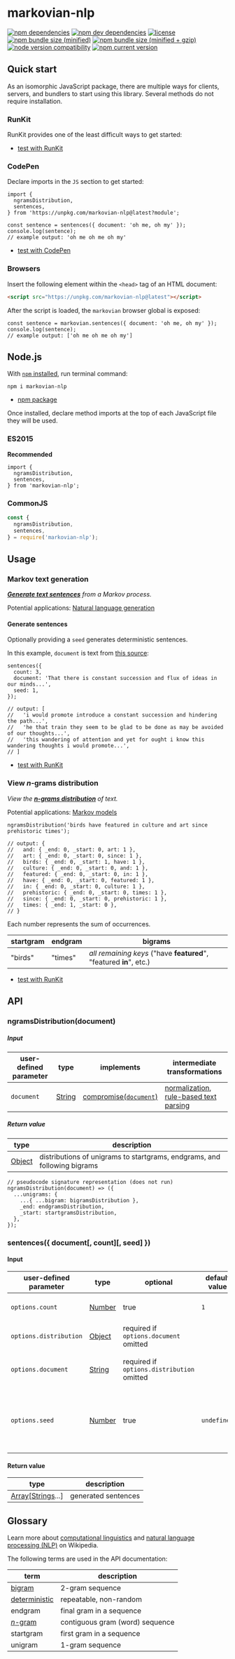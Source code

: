 # markovian-nlp
[![npm dependencies][shields dependencies]][markovian-nlp package]
[![npm dev dependencies][shields dev dependencies]][markovian-nlp package]
[![license][shields license]][markovian-nlp license]
[![npm bundle size (minified)][shields min]][bundlephobia markovian-nlp]
[![npm bundle size (minified + gzip)][shields minzip]][bundlephobia markovian-nlp]
[![node version compatibility][shields node]][markovian-nlp package]
[![npm current version][shields npm]][npm markovian-nlp]

## Quick start
As an isomorphic JavaScript package, there are multiple ways for clients, servers, and bundlers to start using this library. Several methods do not require installation.

### RunKit
RunKit provides one of the least difficult ways to get started:
* [test with RunKit][runkit markovian-nlp]

### CodePen
Declare imports in the `JS` section to get started:
```es6
import {
  ngramsDistribution,
  sentences,
} from 'https://unpkg.com/markovian-nlp@latest?module';
```

```es6
const sentence = sentences({ document: 'oh me, oh my' });
console.log(sentence);
// example output: 'oh me oh me oh my'
```
* [test with CodePen][codepen new]

### Browsers
Insert the following element within the `<head>` tag of an HTML document:
```html
<script src="https://unpkg.com/markovian-nlp@latest"></script>
```

After the script is loaded, the `markovian` browser global is exposed:
```es6
const sentence = markovian.sentences({ document: 'oh me, oh my' });
console.log(sentence);
// example output: ['oh me oh me oh my']
```

## Node.js
With [`npm` installed][npm install], run terminal command:
```shell
npm i markovian-nlp
```
* [npm package][npm markovian-nlp]

Once installed, declare method imports at the top of each JavaScript file they will be used.

### ES2015
__Recommended__
```es6
import {
  ngramsDistribution,
  sentences,
} from 'markovian-nlp';
```

### CommonJS
```javascript
const {
  ngramsDistribution,
  sentences,
} = require('markovian-nlp');
```

## Usage
### Markov text generation
_[**Generate text sentences**][wikipedia markov text generators] from a Markov process._

Potential applications: [Natural language generation][wikipedia natural language generation]

#### Generate sentences
Optionally providing a `seed` generates deterministic sentences.

In this example, `document` is text from [this source][wikisource locke wandering]:

```es6
sentences({
  count: 3,
  document: 'That there is constant succession and flux of ideas in our minds...',
  seed: 1,
});

// output: [
//   'i would promote introduce a constant succession and hindering the path...',
//   'he that train they seem to be glad to be done as may be avoided of our thoughts...',
//   'this wandering of attention and yet for ought i know this wandering thoughts i would promote...',
// ]
```
* [test with RunKit][runkit markovian-nlp]

### View _n_-grams distribution
_View the [__n-grams distribution__][wikipedia n-gram] of text._

Potential applications: [Markov models][wikipedia markov model]

```es6
ngramsDistribution('birds have featured in culture and art since prehistoric times');

// output: {
//   and: { _end: 0, _start: 0, art: 1 },
//   art: { _end: 0, _start: 0, since: 1 },
//   birds: { _end: 0, _start: 1, have: 1 },
//   culture: { _end: 0, _start: 0, and: 1 },
//   featured: { _end: 0, _start: 0, in: 1 },
//   have: { _end: 0, _start: 0, featured: 1 },
//   in: { _end: 0, _start: 0, culture: 1 },
//   prehistoric: { _end: 0, _start: 0, times: 1 },
//   since: { _end: 0, _start: 0, prehistoric: 1 },
//   times: { _end: 1, _start: 0 },
// }
```

Each number represents the sum of occurrences.

startgram | endgram | bigrams
--------- | ------- | -------
"birds" | "times" | _all remaining keys_ ("have **featured**", "featured **in**", etc.)

* [test with RunKit][runkit markovian-nlp]

## API
### ngramsDistribution(document)
##### Input
user-defined parameter | type | implements | intermediate transformations
---------------------- | ---- | ---------- | ----------------------------
`document` | [String][mdn string] | [compromise(`document`)][npm compromise] | [normalization][compromise normalization], [rule-based text parsing][wikipedia rule-based system]

##### Return value
type | description
---- | -----------
[Object][mdn object] | distributions of unigrams to startgrams, endgrams, and following bigrams

```es6
// pseudocode signature representation (does not run)
ngramsDistribution(document) => ({
  ...unigrams: {
    ...{ ...bigram: bigramsDistribution },
    _end: endgramsDistribution,
    _start: startgramsDistribution,
  },
});
```

### sentences({ document[, count][, seed] })
#### Input
user-defined parameter | type | optional | default value | implements | description
---------------------- | ---- | -------- | ------------- | ---------- | -----------
`options.count` | [Number][mdn number] | true |`1` | | Number of sentences to output.
`options.distribution` | [Object][mdn object] | required if `options.document` omitted | | | _n_-grams distribution used in place of text.
`options.document` | [String][mdn string] | required if `options.distribution` omitted | | [compromise(`document`)][npm compromise] | Text used in place of _n_-grams distribution.
`options.seed` | [Number][mdn number] | true | `undefined` | [Chance(`seed`)][chance seed] | Leave `undefined` (default) for nondeterministic results, or specify `seed` for deterministic results.

#### Return value
type | description
---- | -----------
[Array][mdn array][[Strings][mdn string]...] | generated sentences

## Glossary
Learn more about [computational linguistics][wikipedia computational linguistics] and [natural language processing (NLP)][wikipedia natural language processing] on Wikipedia.

The following terms are used in the API documentation:

term | description
---- | ---
[bigram][wikipedia bigram] | 2-gram sequence
[deterministic][wikipedia deterministic system] | repeatable, non-random
endgram | final gram in a sequence
[_n_-gram][wikipedia n-gram] | contiguous gram (word) sequence
startgram | first gram in a sequence
unigram | 1-gram sequence

[bundlephobia markovian-nlp]: https://bundlephobia.com/result?p=markovian-nlp
    (bundlephobia: markovian-nlp)
[chance seed]: https://chancejs.com/usage/seed.html
    (chance: seed usage)
[codepen new]: https://codepen.io/pen
    (CodePen: Create a New Pen)
[compromise normalization]: https://github.com/spencermountain/compromise/wiki/How-it-Works#3-normalization
    (compromise wiki: How normalization works)
[markovian-nlp license]: LICENSE
    (markovian-nlp license)
[markovian-nlp package]: package.json
    (markovian-nlp package.json)
[npm compromise]: https://www.npmjs.com/package/compromise
    (npm: compromise)
[npm install]: https://www.npmjs.com/get-npm
    (npm: install npm with Node.js)
[npm markovian-nlp]: https://www.npmjs.com/package/markovian-nlp
    (npm: markovian-nlp)
[mdn array]: https://developer.mozilla.org/en-US/docs/Web/JavaScript/Reference/Global_Objects/Array
    (MDN JavaScript reference: Array)
[mdn number]: https://developer.mozilla.org/en-US/docs/Web/JavaScript/Reference/Global_Objects/Number
    (MDN JavaScript reference: Number)
[mdn object]: https://developer.mozilla.org/en-US/docs/Web/JavaScript/Reference/Global_Objects/Object
    (MDN JavaScript reference: Object)
[mdn string]: https://developer.mozilla.org/en-US/docs/Web/JavaScript/Reference/Global_Objects/String
    (MDN JavaScript reference: String)
[node esm]: https://nodejs.org/api/esm.html
    (Node.js Documentation: ECMAScript Modules)
[runkit markovian-nlp]: https://npm.runkit.com/markovian-nlp
    (RunKit+npm: test markovian-nlp)
[shields dependencies]: https://img.shields.io/david/Stassi/markovian-nlp.svg
[shields dev dependencies]: https://img.shields.io/david/dev/Stassi/markovian-nlp.svg
[shields license]: https://img.shields.io/npm/l/markovian-nlp.svg
[shields min]: https://img.shields.io/bundlephobia/min/markovian-nlp.svg
[shields minzip]: https://img.shields.io/bundlephobia/minzip/markovian-nlp.svg
[shields node]: https://img.shields.io/node/v/markovian-nlp.svg
[shields npm]: https://img.shields.io/npm/v/markovian-nlp.svg
[wikipedia bigram]: https://en.wikipedia.org/wiki/Bigram
    (Wikipedia: Bigram)
[wikipedia computational linguistics]: https://en.wikipedia.org/wiki/Computational_linguistics
    (Wikipedia: Computational linguistics)
[wikipedia deterministic system]: https://en.wikipedia.org/wiki/Deterministic_system
    (Wikipedia: Deterministic system)
[wikipedia markov model]: https://en.wikipedia.org/wiki/Markov_model
    (Wikipedia: Markov model)
[wikipedia markov text generators]: https://en.wikipedia.org/wiki/Markov_chain#Markov_text_generators
    (Wikipedia: Markov text generators)
[wikipedia n-gram]: https://en.wikipedia.org/wiki/N-gram
    (Wikipedia: n-gram)
[wikipedia natural language generation]: https://en.wikipedia.org/wiki/Natural_language_generation
    (Wikipedia: Natural language generation)
[wikipedia natural language processing]: https://en.wikipedia.org/wiki/Natural_language_processing
    (Wikipedia: Natural language processing)
[wikipedia rule-based system]: https://en.wikipedia.org/wiki/Rule-based_system
    (Wikipedia: Rule-based system)
[wikisource locke wandering]: https://en.wikisource.org/wiki/Of_the_Conduct_of_the_Understanding#Section_30._Wandering.
    (Wikisource: Of the Conduct of the Understanding, Section 30. Wandering.)
